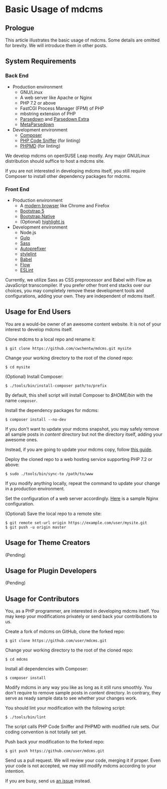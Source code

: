 # Basic Usage of mdcms

## Prologue

This article illustrates the basic usage of mdcms. Some details are omitted for brevity. We will introduce them in other posts.

## System Requirements

### Back End

* Production environment
  * GNU/Linux
  * A web server like Apache or Nginx
  * PHP 7.2 or above
  * FastCGI Process Manager (FPM) of PHP
  * mbstring extension of PHP
  * [Parsedown](https://github.com/erusev/parsedown) and [Parsedown Extra](https://github.com/erusev/parsedown-extra)
  * [MetaParsedown](https://github.com/pagerange/metaparsedown)
* Development environment
  * [Composer](https://getcomposer.org/)
  * [PHP Code Sniffer](https://github.com/squizlabs/PHP_CodeSniffer) (for linting)
  * [PHPMD](https://phpmd.org/) (for linting)

We develop mdcms on openSUSE Leap mostly. Any major GNU/Linux distribution should suffice to host a mdcms site.

If you are not interested in developing mdcms itself, you still require Composer to install other dependency packages for mdcms.

### Front End

* Production environment
  * A [modern browser](https://browsehappy.com/) like Chrome and Firefox
  * [Bootstrap 5](https://getbootstrap.com/)
  * [Bootstrap.Native](https://thednp.github.io/bootstrap.native/)
  * (Optional) [highlight.js](https://highlightjs.org/)
* Development environment
  * Node.js
  * [Gulp](https://gulpjs.com/)
  * [Sass](https://sass-lang.com/)
  * [Autoprefixer](https://github.com/postcss/autoprefixer)
  * [stylelint](https://stylelint.io/)
  * [Babel](https://babeljs.io/)
  * [Flow](https://flow.org/en/)
  * [ESLint](https://eslint.org/)

Currently, we utilize Sass as CSS preprocessor and Babel with Flow as JavaScript transcompiler. If you prefer other front end stacks over our choices, you may completely remove these development tools and configurations, adding your own. They are independent of mdcms itself.

## Usage for End Users

You are a would-be owner of an awesome content website. It is not of your interest to develop mdcms itself.

Clone mdcms to a local repo and rename it:

```shell
$ git clone https://github.com/cwchentw/mdcms.git mysite
```

Change your working directory to the root of the cloned repo:

```shell
$ cd mysite
```

(Optional) Install Composer:

```shell
$ ./tools/bin/install-composer path/to/prefix
```

By default, this shell script will install Composer to *$HOME/bin* with the name `composer`.

Install the dependency packages for mdcms:

```
$ composer install --no-dev
```

If you don't want to update your mdcms snapshot, you may safely remove all sample posts in *content* directory but not the directory itself, adding your awesome ones.

Instead, if you are going to update your mdcms copy, follow [this guide](/howto/how-to-update-mdcms/).

Deploy the cloned repo to a web hosting service supporting PHP 7.2 or above:

```
$ sudo ./tools/bin/sync-to /path/to/www
```

If you modify anything locally, repeat the command to update your change in a production environment.

Set the configuration of a web server accordingly. [Here](https://github.com/cwchentw/mdcms/blob/master/tools/etc/nginx.conf) is a sample Nginx configuration.

(Optional) Save the local repo to a remote site:

```
$ git remote set-url origin https://example.com/user/mysite.git
$ git push -u origin master
```

## Usage for Theme Creators

(Pending)

## Usage for Plugin Developers

(Pending)

## Usage for Contributors

You, as a PHP programmer, are interested in developing mdcms itself. You may keep your modifications privately or send back your contributions to us.

Create a fork of mdcms on GitHub, clone the forked repo:

```shell
$ git clone https://github.com/user/mdcms.git
```

Change your working directory to the root of the cloned repo:

```shell
$ cd mdcms
```

Install all dependencies with Composer:

```
$ composer install
```

Modify mdcms in any way you like as long as it still runs smoothly. You don't require to remove sample posts in *content* directory. In contrary, they serve as ready sample data to see whether your changes work.

You should lint your modification with the following script:

```
$ ./tools/bin/lint
```

The script calls PHP Code Sniffer and PHPMD with modified rule sets. Our coding convention is not totally set yet.

Push back your modification to the forked repo:

```
$ git push https://github.com/user/mdcms.git
```

Send us a pull request. We will review your code, merging it if proper. Even your code is not accepted, we may still modify mdcms according to your intention.

If you are busy, send us [an issue](https://github.com/cwchentw/mdcms/issues) instead.
